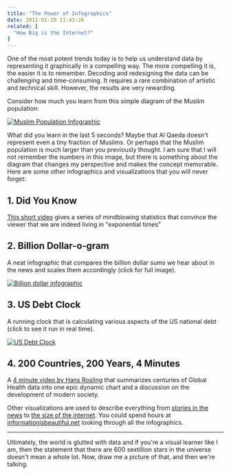```yaml
---
title: "The Power of Infographics"
date: 2011-01-10 11:43:26
related: [
  "How Big is the Internet?"
]
---
```


One of the most potent trends today is to help us understand data by representing it graphically in a compelling way. The more compelling it is, the easier it is to remember. Decoding and redesigning the data can be challenging and time-consuming. It requires a rare combination of artistic and technical skill. However, the results are very rewarding.

Consider how much you learn from this simple diagram of the Muslim population:

<a href="/assets/images/muslim-infographic.jpg">
  <img alt="Muslim Population Infographic" src="/assets/images/muslim-infographic.jpg" title="muslim-infographic" />
</a>

What did you learn in the last 5 seconds? Maybe that Al Qaeda doesn't represent even a tiny fraction of Muslims. Or perhaps that the Muslim population is much larger than you previously thought. I am sure that I will not remember the numbers in this image, but there is something about the diagram that changes my perspective and makes the concept memorable. Here are some other infographics and visualizations that you will never forget:

## 1. Did You Know

[This short video](https://www.youtube.com/watch?v=lUMf7FWGdCw) gives a series of mindblowing statistics that convince the viewer that we are indeed living in "exponential times"

## 2. Billion Dollar-o-gram

A neat infographic that compares the billion dollar sums we hear about in the news and scales them accordingly (click for full image).

<a href="http://www.informationisbeautiful.net/visualizations/the-billion-dollar-o-gram-2009/">
  <img alt="Billion dollar infographic" src="/assets/images/billion.jpg" />
</a>

## 3. US Debt Clock

A running clock that is calculating various aspects of the US national debt (click to see it run in real time).

<a href="http://www.usdebtclock.org/">
  <img alt="US Debt Clock" src="/assets/images/debt_clock.jpg" />
</a>

## 4. 200 Countries, 200 Years, 4 Minutes

A [4 minute video by Hans Rosling](https://www.youtube.com/watch?v=jbkSRLYSojo) that summarizes centuries of Global Health data into one epic dynamic chart and a discussion on the development of modern society.

Other visualizations are used to describe everything from <a href="http://www.nytimes.com/interactive/2008/05/30/nyregion/20080530_CRANE_GRAPHIC.html" title="Crane Collapse in Manhattan">stories in the news</a> to <a href="{{site.url}}/2010/12/18/how-big-is-the-internet/" title="How Big is the Internet?">the size of the internet</a>. You could spend hours at <a href="http://www.informationisbeautiful.net" title="informationisbeautiful.net">informationisbeautiful.net</a> looking through all the infographics.

<hr class="section-divider">

Ultimately, the world is glutted with data and if you're a visual learner like I am, then the statement that there are 600 sextillion stars in the universe doesn't mean a whole lot. Now, draw me a picture of that, and then we're talking.
